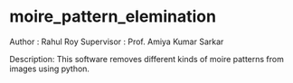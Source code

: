 # moire_pattern_elemination
Author : Rahul Roy
Supervisor : Prof. Amiya Kumar Sarkar

Description:
This software removes  different kinds of moire patterns from images using python.
